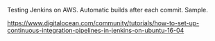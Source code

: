 Testing Jenkins on AWS. Automatic builds after each commit. Sample.

https://www.digitalocean.com/community/tutorials/how-to-set-up-continuous-integration-pipelines-in-jenkins-on-ubuntu-16-04
